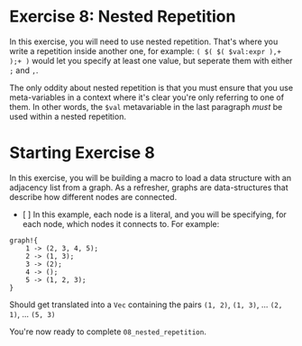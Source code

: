 # Exercise 8: Nested Repetition

In this exercise, you will need to use nested repetition. That's where you
write a repetition inside another one, for example: `( $( $( $val:expr ),+ );+ )`
would let you specify at least one value, but seperate them with either `;` and `,`.

The only oddity about nested repetition is that you must ensure that you use
meta-variables in a context where it's clear you're only referring to one of them.
In other words, the `$val` metavariable in the last paragraph *must* be used within
a nested repetition.

# Starting Exercise 8

In this exercise, you will be building a macro to load a data structure with
an adjacency list from a graph. As a refresher, graphs are data-structures
that describe how different nodes are connected.
  * [ ] 
In this example, each node is a literal, and you will be specifying, for each node,
which nodes it connects to. For example:

```rust,ignore
graph!{
    1 -> (2, 3, 4, 5);
    2 -> (1, 3);
    3 -> (2);
    4 -> ();
    5 -> (1, 2, 3);
}
```

Should get translated into a `Vec` containing the pairs `(1, 2)`, `(1, 3)`, ... `(2, 1)`, ... `(5, 3)`

You're now ready to complete `08_nested_repetition`.



